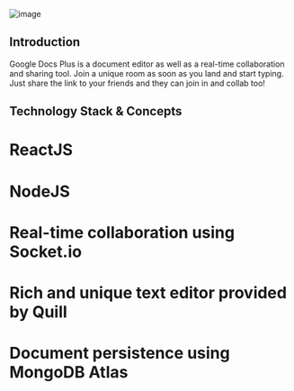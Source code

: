 ![image]()

## Introduction

Google Docs Plus is a document editor as well as a real-time collaboration and sharing tool. Join a unique room as soon as you land and start typing. Just share the link to your friends and they can join in and collab too!

## Technology Stack & Concepts

# ReactJS
# NodeJS
# Real-time collaboration using Socket.io
# Rich and unique text editor provided by Quill
# Document persistence using MongoDB Atlas
